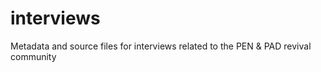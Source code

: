 # interviews
Metadata and source files for interviews related to the PEN &amp; PAD revival community
